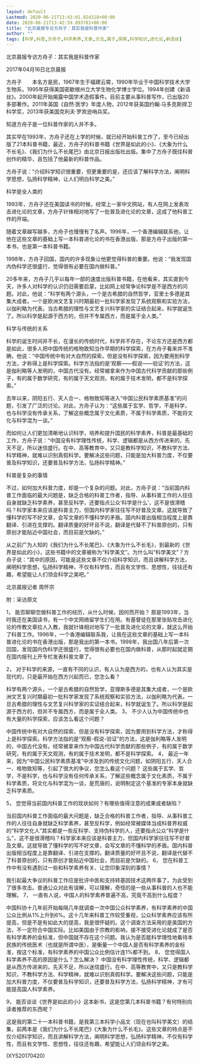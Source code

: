 ```yaml
---
layout: default
Lastmod: 2020-06-21T13:43:01.924318+00:00
date: 2020-06-21T13:42:59.893781+00:00
title: "北京晨报专访方舟子：其实我是科普作家"
author: ""
tags: [科学,科普,方舟子,科学素养,文章,方法,属于,探索,科学知识,进化论,新语丝]
---
```


北京晨报专访方舟子：其实我是科普作家

2017年04月16日北京晨报

方舟子　　本名方是民，1967年生于福建云霄，1990年毕业于中国科学技术大学生物系，1995年获得美国密歇根州立大学生物化学博士学位。1994年创建《新语丝》。2000年起开始揭露中国学术造假事件。目前主要从事科普写作，已出版20多部著作。2011年英国《自然·医学》年度人物，2012年获英国约翰·马多克斯捍卫科学奖，2013年获美国克利夫·罗宾逊哨兵奖。

知道方舟子是一位科普作家的人并不多。

其实早在1993年，方舟子还在上学的时候，就已经开始科普工作了，至今已经出版了21本科普书籍，最近，方舟子的科普书籍《世界是如此的小》、《大象为什么不长毛》、《我们为什么不长尾巴》由北京日报出版社出版。集中了方舟子既往科普创作的精华，且包括了他最新的科普作品。

方舟子说：“介绍科学知识很重要，但更重要的是，还应该了解科学方法，阐明科学思想，弘扬科学精神，让人们明白科学之美。”

科学是全人类的

1993年，方舟子还在美国读书的时候，经常上一家中文网站，有人在网上发表攻击进化论的文章，方舟子针锋相对地写了一批普及进化论的文章，这成了他科普工作的开端。

随着文章越写越多，方舟子也慢慢有了名声。1996年，一个香港编辑联系他，让他在这些文章的基础上写一本科普进化论的书在香港出版，那是方舟子出版的第一本书，也是第一本科普书籍。

1998年，方舟子回国，国内的许多现象让他更觉得科普的重要。他说：“我发现国内伪科学还很盛行，觉得很有必要在国内做科普。”

20多年来，方舟子几乎以每年一部的速度出版科普书籍，在他看来，其实直到今天，许多人对科学的认识仍旧需要启蒙，比如网上经常争论科学是不是西方的问题。对此，他说：“科学有两个源头，一个是古希腊的自然哲学，亚里士多德是其集大成者。一个是欧洲文艺复兴时期最初一批科学家发现了系统观察和实验方法，以伽利略为代表。当古希腊的理性与文艺复兴科学家的实证结合起来，科学就诞生了。所以科学是起源于西方的，但并不专属西方，而是属于全人类。”

科学与传统的关系

科学的诞生时间并不长，在漫长的传统时代，科学并不存在，不论东方还是西方都是如此，很多人把中国传统的格物致知当作早期的科学探索，在方舟子看来并不准确，他说：“中国传统中有对大自然的探索，但是没有科学探索，因为要用到科学方法，才称得上是科学探索。科学方法指的是‘观察——假说——验证’的方法，这是伽利略等人发明的，中国古代没有。经常被拿来作为中国古代科学贡献的那些例子，有的属于数学研究，有的属于天文观测，有的属于技术发明，都不是科学探索。”

去年以来，阴阳五行、天人合一、格物致知等进入“中国公民科学素质基准”的问题，引发了广泛的讨论。对此，方舟子认为：“这些属于玄学、哲学，不是科学，也与科学没有传承关系，了解这些概念属于文化素质，不属于科学素质，不能将文化与科学混为一谈。”

而如何让人们更加清晰地认识科学，培养和提升国民的科学素养，科普是最基础的工作，方舟子说：“中国没有科学理性传统，科学、逻辑都是从西方传进来的，先天不足，所以迷信盛行。在中、高等教育中，又只是教科学知识，不教科学方法、科学精神，就难以识别真假科学。要解决这些问题，只能是加大科普力度，不仅要普及科学知识，还要普及科学方法，弘扬科学精神。”

科普是复杂的事情

不过，如何加大科普力度，却是一个复杂的问题。对此，方舟子说：“当前国内科普工作面临的最大问题是，缺乏合格的科普工作者，指导、从事科普工作的人往往自身就缺乏科学素养，甚至反科学，还要指点公众‘科学是什么’，这不是很滑稽吗？科学家本来应该是科普主力，但国内科学家往往写不好普及文章。这就导致了懂科学的写不好文章，会写文章的不懂科学的矛盾。国内科普出版相当程度上是靠翻译、引进在支撑的。翻译质量的好坏且不说，翻译是代替不了科普原创的，只有原创才能贴近中国社会，而目前是欠缺的。”

从之前广为人知的《我们为什么不长尾巴》、《大象为什么不长毛》，到最新的《世界是如此的小》，这些书籍中的文章被称为“科学美文”。为什么叫“科学美文”？方舟子说：“其中的原因，可能是这些文章不仅介绍科学知识，而且讲解科学方法，阐明科学思想，弘扬科学精神，不仅有科学性，而且有文学性、思想性，往往还有趣，希望能让人们领会科学之美吧。”

北京晨报记者 周怀宗

附：采访原文

1，  能否聊聊您做科普工作的经历，从什么时候，因何而开始？ 那是1993年，当时我还在美国读书，有一个中文网络留学生们在用。有基督徒在那里张贴攻击进化论的传教文章拉人入教，我就针锋相对地写了一批普及进化论的文章，就这么开始了科普工作。1996年，一个香港编辑联系我，让我在这些文章的基础上写一本科普进化论的书在香港出版，那是我出的第一本书。1998年，我出国八年后第一次回国，发现国内伪科学还很盛行，觉得很有必要也在国内做科普，从那时起就定期在国内报刊上开专栏发表科普文章了。

2，  对于科学的来源，一直有不同的认识，有人认为是西方的，也有人认为其实是现代的，只是最开始在西方兴起而已，您怎么看？

科学有两个源头，一个是古希腊的自然哲学，亚理斯多德是其集大成者，一个是欧洲文艺复兴时期最初一批科学家发现了系统观察和实验方法，以伽利略为代表。一旦古希腊的理性与文艺复兴科学家的实证结合起来，科学就诞生了。所以科学是起源于西方的，但并不专属西方，而是属于全人类。 3，  不少人认为中国传统中也有大量的科学探索，应该怎么看这个问题？

中国传统中有对大自然的探索，但是没有科学探索，因为要用到科学方法，才称得上是科学探索。科学方法指的是“观察-假说-验证”的方法，这是伽利略等人发明的，中国古代没有。经常被拿来作为中国古代科学贡献的那些例子，有的属于数学研究，有的属于天文观测，有的属于技术发明，都不是科学探索。 4，  最近一年来，因为“中国公民科学素质基准”中涉及到的传统文化问题，如阴阳五行、天人合一、格物致知等，引起了很大的争议，您怎么看这个问题？ 这些属于玄学、哲学，不是科学，也与科学没有任何传承关系，了解这些概念属于文化素质，不属于科学素质，将文化与科学混为一谈，是荒唐的，说明制定这个基准的专家本身就缺乏科学素质。

5，  您觉得当前国内科普工作的现状如何？有哪些值得注意的成果或者缺陷？

当前国内科普工作面临的最大问题是，缺乏合格的科普工作者，指导、从事科普工作的人往往自身就缺乏科学素养，甚至反科学，例如经常被媒体当成科普界权威的“科学文化人”其实都是一些反科学、支持伪科学的人，还要指点公众“科学是什么”，这不是很滑稽吗？科学家本来应该是科普主力，但国内科学家往往写不好普及文章。这就导致了懂科学的写不好文章，会写文章的不懂科学的矛盾。国内科普出版相当程度上是靠翻译、引进在支撑的。翻译质量的好坏且不说，翻译是代替不了科普原创的，只有原创才能贴近中国社会，而目前是欠缺的。 6，  您在科普工作中有没有遇到过一些和科学素养有关、让您印象深刻的事情？

我引起最大争议的科普工作应是批评中医和支持转基因技术这两件事了，为此受到了很多攻击。普通公众对此有误解，可以理解，奇怪的是一些从事科普的人也不能理解。 7，  一直有人说，中国人的科学素养普遍不高，究竟不高到什么程度？

中国科协十几年前开始每隔几年就调查一次中国公众科学素养，有科学素养的中国公众比例从1%上升到6%。这十几年来科普工作较受重视，公众科学素养应该有所提高，但是不是有如此大的提高，我是很怀疑的。这个调查方法采用的是美国的方法，不一定符合中国实际。比如美国由于宗教的影响，接不接受进化论就成了是否有科学素养的金标准，但中国就不存在这个问题。我认为是否能科学理性地看待本民族的传统医术（也就是所谓中医），是衡量一个中国人是否有科学素养的金标准，按这个标准，有科学素养的中国公众比例估计连1%都不到。 8，  您觉得国人科学素养不高的原因是什么？怎么解决？ 中国没有科学理性传统，科学、逻辑都是从西方传进来的，先天不足，所以迷信盛行。在中、高等教育中，又只是教科学知识，不教科学方法、科学精神，就难以识别真假科学。要解决这些问题，只能是加大科普力度，不仅要普及科学知识，还要普及科学方法，弘扬科学精神，才有可能提高国人科学素养。

9，  能否谈谈《世界是如此的小》这本新书，这是您第几本科普书籍？有何特别向读者推荐的东西呢？

这是我的第二十一本科普书籍，是我第三本科学小品文（现在也叫科学美文）的结集，前两本是《我们为什么不长尾巴》《大象为什么不长毛》。这些文章的特点是不仅介绍科学知识，而且讲解科学方法，阐明科学思想，弘扬科学精神，不仅有科学性，而且有文学性、思想性，往往还有趣，希望能让人们领会科学之美。

(XYS20170420)

